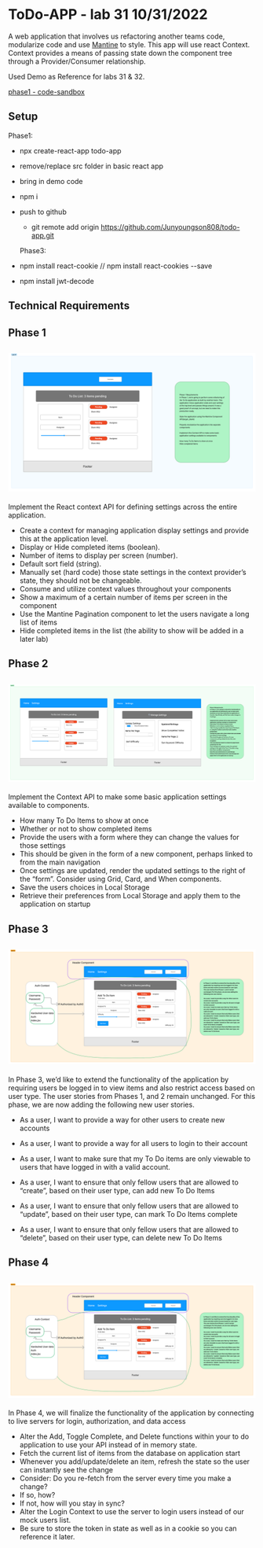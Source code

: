 # ToDo-APP - lab 31 10/31/2022

A web application that involves us refactoring another teams code, modularize code and use [Mantine](https://mantine.dev/) to style. This app will use react Context. Context provides a means of passing state down the component tree through a Provider/Consumer relationship.

Used Demo as Reference for labs 31 & 32.

[phase1 - code-sandbox](https://codesandbox.io/p/github/Junyoungson808/todo-app/draft/loving-tu?file=%2FREADME.md&workspace=%257B%2522activeFileId%2522%253A%2522cl9xnjhxx0000lrkg3cb7e4fz%2522%252C%2522openFiles%2522%253A%255B%2522%252FREADME.md%2522%255D%252C%2522sidebarPanel%2522%253A%2522EXPLORER%2522%252C%2522gitSidebarPanel%2522%253A%2522COMMIT%2522%252C%2522sidekickItems%2522%253A%255B%257B%2522key%2522%253A%2522cl9xnjkgq000o356h0pnotzbu%2522%252C%2522type%2522%253A%2522PROJECT_SETUP%2522%252C%2522isMinimized%2522%253Afalse%257D%252C%257B%2522type%2522%253A%2522PREVIEW%2522%252C%2522taskId%2522%253A%2522start%2522%252C%2522port%2522%253A3000%252C%2522key%2522%253A%2522cl9xnk0u40068356hzduppp8z%2522%252C%2522isMinimized%2522%253Afalse%257D%252C%257B%2522type%2522%253A%2522TASK_LOG%2522%252C%2522taskId%2522%253A%2522start%2522%252C%2522key%2522%253A%2522cl9xnjxxd004a356hsocitiyc%2522%252C%2522isMinimized%2522%253Afalse%257D%255D%257D)

<!-- [phase2 - code-sandbox]() -->

<!-- [phase3 - code-sandbox]()
[phase4 - code-sandbox]() -->

## Setup

  Phase1:

- npx create-react-app todo-app
- remove/replace src folder in basic react app
- bring in demo code
- npm i  <!-- bring in demo code/src folder -->
- push to github
  - git remote add origin <https://github.com/Junyoungson808/todo-app.git>

  Phase3:
- npm install react-cookie // npm install react-cookies --save
- npm install jwt-decode

## Technical Requirements

## Phase 1

## ![UML - lab 31](./week7%20labs.png)

Implement the React context API for defining settings across the entire application.

- Create a context for managing application display settings and provide this at the application level.
- Display or Hide completed items (boolean).
- Number of items to display per screen (number).
- Default sort field (string).
- Manually set (hard code) those state settings in the context provider’s state, they should not be changeable.
- Consume and utilize context values throughout your components
- Show a maximum of a certain number of items per screen in the <List /> component
- Use the Mantine Pagination component to let the users navigate a long list of items
- Hide completed items in the list (the ability to show will be added in a later lab)

## Phase 2

## ![UML - lab 32](./week7%20labs%20(1).png)

Implement the Context API to make some basic application settings available to components.

- How many To Do Items to show at once
- Whether or not to show completed items
- Provide the users with a form where they can change the values for those settings
- This should be given in the form of a new component, perhaps linked to from the main navigation
- Once settings are updated, render the updated settings to the right of the “form”. Consider using Grid, Card, and When components.
- Save the users choices in Local Storage
- Retrieve their preferences from Local Storage and apply them to the application on startup

## Phase 3

## ![UML - lab 33](./week7%20labs%20(2).png)

In Phase 3, we’d like to extend the functionality of the application by requiring users be logged in to view items and also restrict access based on user type. The user stories from Phases 1, and 2 remain unchanged. For this phase, we are now adding the following new user stories.

- As a user, I want to provide a way for other users to create new accounts
- As a user, I want to provide a way for all users to login to their account
- As a user, I want to make sure that my To Do items are only viewable to users that have logged in with a valid account.
- As a user, I want to ensure that only fellow users that are allowed to “create”, based on their user type, can add new To Do Items
- As a user, I want to ensure that only fellow users that are allowed to “update”, based on their user type, can mark To Do Items complete
- As a user, I want to ensure that only fellow users that are allowed to “delete”, based on their user type, can delete new To Do Items

  <!-- ![Logged-Out Comp:](./todo-logged-out.png)
  ![Logged-In (as editor) Comp:](./todo-editor.png) -->

## Phase 4

## ![UML - lab 34](./week7%20labs%20(2).png)

In Phase 4, we will finalize the functionality of the application by connecting to live servers for login, authorization, and data access

- Alter the Add, Toggle Complete, and Delete functions within your to do application to use your API instead of in memory state.
- Fetch the current list of items from the database on application start
- Whenever you add/update/delete an item, refresh the state so the user can instantly see the change
- Consider: Do you re-fetch from the server every time you make a change?
- If so, how?
- If not, how will you stay in sync?
- Alter the Login Context to use the server to login users instead of our mock users list.
- Be sure to store the token in state as well as in a cookie so you can reference it later.


<!-- - Stretch Goal
- Use authorization middleware on the server to add another layer of protection, so that only users with the correct permissions can POST/UPDATE/DELETE. -->

<!-- If you choose to do this, you’ll need to send a bearer token with every request…

API Server
You will need deployed API Server, which implements a todo item data model
GET /todo: Gets a list of all items
‘POST /todo’: Adds an item
‘PUT /todo’: Updates an item (you’ll use this to mark them as complete)
‘DELETE /todo/:id’ : Deletes an item
Authentication Server
You will need a deployed Authenticated API Server, which supports:
Registration (/signup)
Login (/signin)
Authorization (via Bearer Token)
ACL (using user roles)
Make sure you have created the user roles and permissions lists that your front-end is expecting to tap into
To Do data model for storing the actual to do items -->
